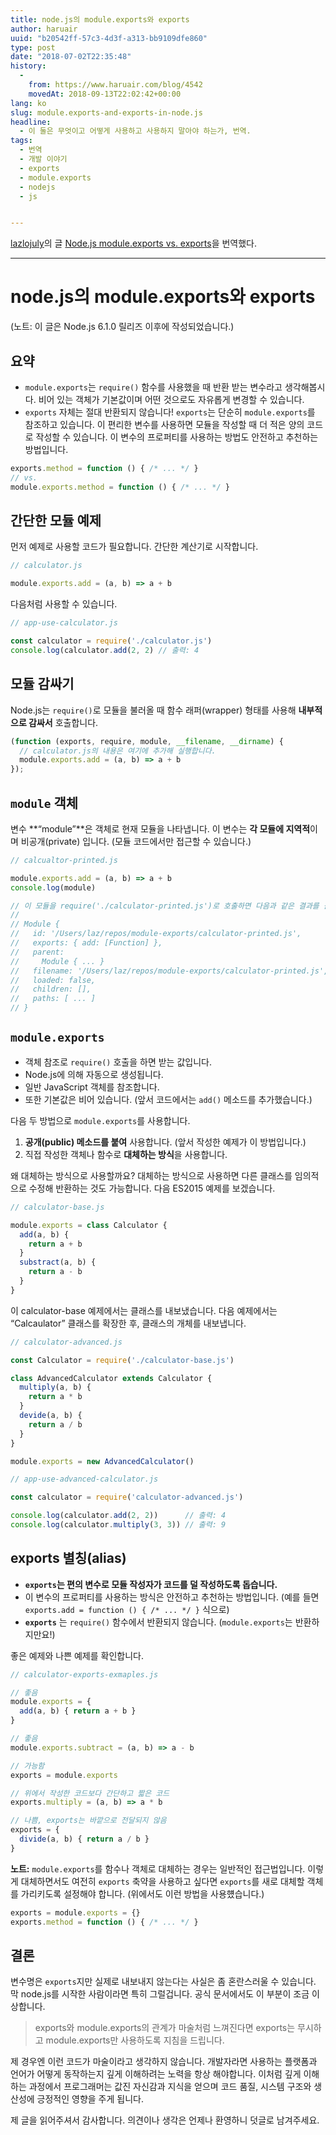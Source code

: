 ```yaml
---
title: node.js의 module.exports와 exports
author: haruair
uuid: "b20542ff-57c3-4d3f-a313-bb9109dfe860"
type: post
date: "2018-07-02T22:35:48"
history:
  - 
    from: https://www.haruair.com/blog/4542
    movedAt: 2018-09-13T22:02:42+00:00
lang: ko
slug: module.exports-and-exports-in-node.js
headline:
  - 이 둘은 무엇이고 어떻게 사용하고 사용하지 말아야 하는가, 번역.
tags:
  - 번역
  - 개발 이야기
  - exports
  - module.exports
  - nodejs
  - js


---
```

[lazlojuly][1]의 글 [Node.js module.exports vs. exports][2]을 번역했다.

* * *

# node.js의 module.exports와 exports

(노트: 이 글은 Node.js 6.1.0 릴리즈 이후에 작성되었습니다.)

## 요약

  * `module.exports`는 `require()` 함수를 사용했을 때 반환 받는 변수라고 생각해봅시다. 비어 있는 객체가 기본값이며 어떤 것으로도 자유롭게 변경할 수 있습니다.
  * `exports` 자체는 절대 반환되지 않습니다! `exports`는 단순히 `module.exports`를 참조하고 있습니다. 이 편리한 변수를 사용하면 모듈을 작성할 때 더 적은 양의 코드로 작성할 수 있습니다. 이 변수의 프로퍼티를 사용하는 방법도 안전하고 추천하는 방법입니다.

```js
exports.method = function () { /* ... */ }
// vs.
module.exports.method = function () { /* ... */ }
```

## 간단한 모듈 예제

먼저 예제로 사용할 코드가 필요합니다. 간단한 계산기로 시작합니다.

```js
// calculator.js

module.exports.add = (a, b) => a + b
```

다음처럼 사용할 수 있습니다.

```js
// app-use-calculator.js

const calculator = require('./calculator.js')
console.log(calculator.add(2, 2) // 출력: 4
```

## 모듈 감싸기

Node.js는 `require()`로 모듈을 불러올 때 함수 래퍼(wrapper) 형태를 사용해 **내부적으로 감싸서** 호출합니다.

```js
(function (exports, require, module, __filename, __dirname) {
  // calculator.js의 내용은 여기에 추가해 실행합니다.
  module.exports.add = (a, b) => a + b
});
```

## `module` 객체

변수 **&#8220;module&#8221;**은 객체로 현재 모듈을 나타냅니다. 이 변수는 **각 모듈에 지역적**이며 비공개(private) 입니다. (모듈 코드에서만 접근할 수 있습니다.)

```js
// calcualtor-printed.js

module.exports.add = (a, b) => a + b
console.log(module)

// 이 모듈을 require('./calculator-printed.js')로 호출하면 다음과 같은 결과를 볼 수 있습니다.
//
// Module {
//   id: '/Users/laz/repos/module-exports/calculator-printed.js',
//   exports: { add: [Function] },
//   parent: 
//     Module { ... }
//   filename: '/Users/laz/repos/module-exports/calculator-printed.js',
//   loaded: false,
//   children: [],
//   paths: [ ... ]
// }
```

## `module.exports`

  * 객체 참조로 `require()` 호출을 하면 받는 값입니다.
  * Node.js에 의해 자동으로 생성됩니다.
  * 일반 JavaScript 객체를 참조합니다.
  * 또한 기본값은 비어 있습니다. (앞서 코드에서는 `add()` 메소드를 추가했습니다.)

다음 두 방법으로 `module.exports`를 사용합니다.

  1. **공개(public) 메소드를 붙여** 사용합니다. (앞서 작성한 예제가 이 방법입니다.)
  2. 직접 작성한 객체나 함수로 **대체하는 방식**을 사용합니다.

왜 대체하는 방식으로 사용할까요? 대체하는 방식으로 사용하면 다른 클래스를 임의적으로 수정해 반환하는 것도 가능합니다. 다음 ES2015 예제를 보겠습니다.

```js
// calculator-base.js

module.exports = class Calculator {
  add(a, b) {
    return a + b
  }
  substract(a, b) {
    return a - b
  }
}
```

이 calculator-base 예제에서는 클래스를 내보냈습니다. 다음 예제에서는 &#8220;Calcaulator&#8221; 클래스를 확장한 후, 클래스의 개체를 내보냅니다.

```js
// calculator-advanced.js

const Calculator = require('./calculator-base.js')

class AdvancedCalculator extends Calculator {
  multiply(a, b) {
    return a * b
  }
  devide(a, b) {
    return a / b
  }
}

module.exports = new AdvancedCalculator()
```

```js
// app-use-advanced-calculator.js

const calculator = require('calculator-advanced.js')

console.log(calculator.add(2, 2))      // 출력: 4
console.log(calculator.multiply(3, 3)) // 출력: 9
```

## exports 별칭(alias)

  * **`exports`는 편의 변수로 모듈 작성자가 코드를 덜 작성하도록 돕습니다.**
  * 이 변수의 프로퍼티를 사용하는 방식은 안전하고 추천하는 방법입니다. (예를 들면 `exports.add = function () { /* ... */ }` 식으로)
  * **`exports`** 는 `require()` 함수에서 반환되지 않습니다. (`module.exports`는 반환하지만요!)

좋은 예제와 나쁜 예제를 확인합니다.

```js
// calculator-exports-exmaples.js

// 좋음
module.exports = {
  add(a, b) { return a + b }
}

// 좋음
module.exports.subtract = (a, b) => a - b

// 가능함
exports = module.exports

// 위에서 작성한 코드보다 간단하고 짧은 코드
exports.multiply = (a, b) => a * b

// 나쁨, exports는 바깥으로 전달되지 않음
exports = {
  divide(a, b) { return a / b }
}
```

**노트:** `module.exports`를 함수나 객체로 대체하는 경우는 일반적인 접근법입니다. 이렇게 대체하면서도 여전히 `exports` 축약을 사용하고 싶다면 `exports`를 새로 대체할 객체를 가리키도록 설정해야 합니다. (위에서도 이런 방법을 사용헀습니다.)

```js
exports = module.exports = {}
exports.method = function () { /* ... */ }
```

## 결론

변수명은 `exports`지만 실제로 내보내지 않는다는 사실은 좀 혼란스러울 수 있습니다. 막 node.js를 시작한 사람이라면 특히 그럴겁니다. 공식 문서에서도 이 부분이 조금 이상합니다.

> exports와 module.exports의 관계가 마술처럼 느껴진다면 exports는 무시하고 module.exports만 사용하도록 지침을 드립니다. 

제 경우엔 이런 코드가 마술이라고 생각하지 않습니다. 개발자라면 사용하는 플랫폼과 언어가 어떻게 동작하는지 깊게 이해하려는 노력을 항상 해야합니다. 이처럼 깊게 이해하는 과정에서 프로그래머는 값진 자신감과 지식을 얻으며 코드 품질, 시스템 구조와 생산성에 긍정적인 영향을 주게 됩니다.

제 글을 읽어주셔서 감사합니다. 의견이나 생각은 언제나 환영하니 덧글로 남겨주세요.

 [1]: https://twitter.com/lazlojuly
 [2]: https://medium.freecodecamp.org/node-js-module-exports-vs-exports-ec7e254d63ac